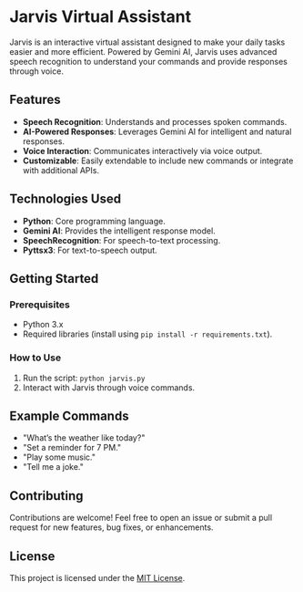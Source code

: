 # Jarvis Virtual Assistant

Jarvis is an interactive virtual assistant designed to make your daily tasks easier and more efficient. Powered by Gemini AI, Jarvis uses advanced speech recognition to understand your commands and provide responses through voice.

## Features

- **Speech Recognition**: Understands and processes spoken commands.
- **AI-Powered Responses**: Leverages Gemini AI for intelligent and natural responses.
- **Voice Interaction**: Communicates interactively via voice output.
- **Customizable**: Easily extendable to include new commands or integrate with additional APIs.

## Technologies Used

- **Python**: Core programming language.
- **Gemini AI**: Provides the intelligent response model.
- **SpeechRecognition**: For speech-to-text processing.
- **Pyttsx3**: For text-to-speech output.

## Getting Started

### Prerequisites
- Python 3.x
- Required libraries (install using `pip install -r requirements.txt`).

### How to Use
1. Run the script: `python jarvis.py`
2. Interact with Jarvis through voice commands.

## Example Commands
- "What’s the weather like today?"
- "Set a reminder for 7 PM."
- "Play some music."
- "Tell me a joke."

## Contributing
Contributions are welcome! Feel free to open an issue or submit a pull request for new features, bug fixes, or enhancements.

## License
This project is licensed under the [MIT License](LICENSE).
